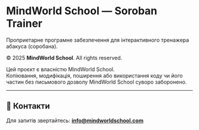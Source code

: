 # MindWorld School — Soroban Trainer

Проприетарне програмне забезпечення для інтерактивного тренажера абакуса (соробана).

© 2025 **MindWorld School**. All rights reserved.

Цей проєкт є власністю MindWorld School.  
Копіювання, модифікація, поширення або використання коду чи його частин без письмового дозволу MindWorld School суворо заборонено.

---

## 🔗 Контакти
Для запитів звертайтесь: **info@mindworldschool.com**
